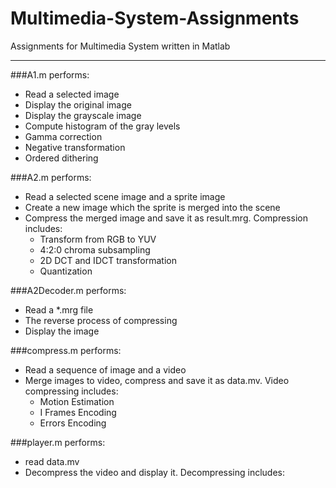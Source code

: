 # Multimedia-System-Assignments
Assignments for Multimedia System written in Matlab

***

###A1.m performs:
* Read a selected image
* Display the original image
* Display the grayscale image
* Compute histogram of the gray levels
* Gamma correction
* Negative transformation
* Ordered dithering


###A2.m performs:
* Read a selected scene image and a sprite image
* Create a new image which the sprite is merged into the scene
* Compress the merged image and save it as result.mrg. Compression includes:
    * Transform from RGB to YUV
    * 4:2:0 chroma subsampling
    * 2D DCT and IDCT transformation
    * Quantization


###A2Decoder.m performs:
* Read a *.mrg file
* The reverse process of compressing
* Display the image


###compress.m performs:
* Read a sequence of image and a video
* Merge images to video, compress and save it as data.mv. Video compressing includes:
    * Motion Estimation
    * I Frames Encoding
    * Errors Encoding


###player.m performs:
* read data.mv
* Decompress the video and display it. Decompressing includes:
